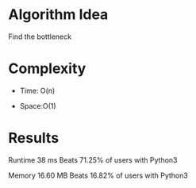 # Algorithm Idea

Find the bottleneck

# Complexity

- Time: O(n)

- Space:O(1)

# Results

Runtime
38
ms
Beats
71.25%
of users with Python3

Memory
16.60
MB
Beats
16.82%
of users with Python3
